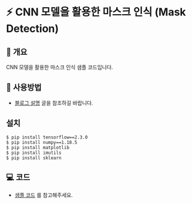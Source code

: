 # ⚡ CNN 모델을 활용한 마스크 인식 (Mask Detection)

## 📘 개요
CNN 모델을 활용한 마스크 인식 샘플 코드입니다.

## 🚀 사용방법  
- [블로그 설명](https://yscho03.tistory.com/87) 글을 참조하길 바랍니다.


## 설치
```
$ pip install tensorflow==2.3.0
$ pip install numpy==1.18.5
$ pip install matplotlib
$ pip install imutils
$ pip install sklearn
```

## 💻 코드
- [샘플 코드](train.ipynb) 를 참고해주세요.
